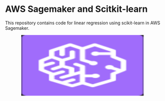 # AWS Sagemaker and Scitkit-learn
This repository contains code for linear regression using scikit-learn in AWS Sagemaker. 
<p align="center">
  <img width="400" height="200" src="images/sagemakerlogo.PNG">
</p>
